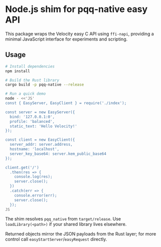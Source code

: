 # Node.js shim for pqq-native easy API

This package wraps the Velocity easy C API using `ffi-napi`, providing a
minimal JavaScript interface for experiments and scripting.

## Usage

```bash
# Install dependencies
npm install

# Build the Rust library
cargo build -p pqq-native --release

# Run a quick demo
node - <<'JS'
const { EasyServer, EasyClient } = require('./index');

const server = new EasyServer({
  bind: '127.0.0.1:0',
  profile: 'balanced',
  static_text: 'Hello Velocity!'
});

const client = new EasyClient({
  server_addr: server.address,
  hostname: 'localhost',
  server_key_base64: server.kem_public_base64
});

client.get('/')
  .then(res => {
    console.log(res);
    server.close();
  })
  .catch(err => {
    console.error(err);
    server.close();
  });
JS
```

The shim resolves `pqq_native` from `target/release`. Use `loadLibrary(<path>)`
if your shared library lives elsewhere.

Returned objects mirror the JSON payloads from the Rust layer; for more control
call `easyStartServer`/`easyRequest` directly.
